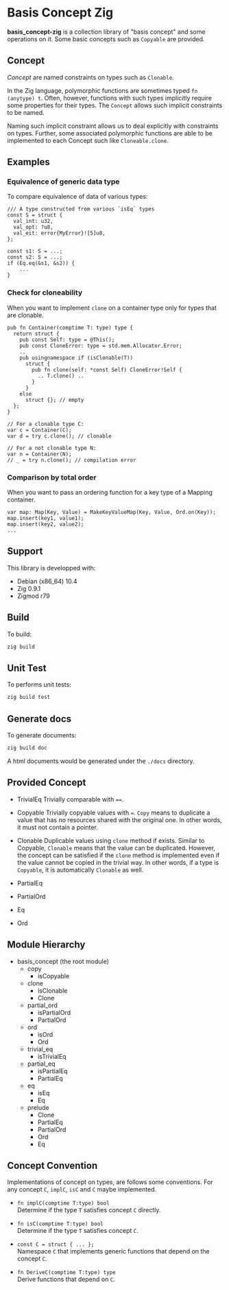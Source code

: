 # Basis Concept Zig

**basis_concept-zig** is a collection library of "basis concept" and some operations on it.
Some basic concepts such as `Copyable` are provided.


## Concept

*Concept* are named constraints on types such as `Clonable`.


In the Zig language, polymorphic functions are sometimes typed `fn (anytype) t`.
Often, however, functions with such types implicitly require some properties for their types.
The `Concept` allows such implicit constraints to be named.

Naming such implicit constraint allows us to deal explicitly with constraints on types.
Further, some associated polymorphic functions are able to be implemented to each Concept such like `Cloneable.clone`.


## Examples

### Equivalence of generic data type

To compare equivalence of data of various types:

```
/// A type constructed from various `isEq` types
const S = struct {
  val_int: u32,
  val_opt: ?u8,
  val_eit: error{MyError}![5]u8,
};

const s1: S = ...;
const s2: S = ...;
if (Eq.eq(&s1, &s2)) {
    ...
}
```


### Check for cloneability

When you want to implement `clone` on a container type only for types that are clonable.

```
pub fn Container(comptime T: type) type {
  return struct {
    pub const Self: type = @This();
    pub const CloneError: type = std.mem.Allocator.Error;
    ..
    pub usingnamespace if (isClonable(T))
      struct {
        pub fn clone(self: *const Self) CloneError!Self {
          .. T.clone() ..
        }
      }
    else
      struct {}; // empty
  };
}

// For a clonable type C:
var c = Container(C);
var d = try c.clone(); // clonable

// For a not clonable type N:
var n = Container(N);
// _ = try n.clone(); // compilation error
```


### Comparison by total order

When you want to pass an ordering function for a key type of a Mapping container.

```
var map: Map(Key, Value) = MakeKeyValueMap(Key, Value, Ord.on(Key));
map.insert(key1, value1);
map.insert(key2, value2);
...
```


## Support

This library is developped with:

- Debian (x86_64) 10.4
- Zig 0.9.1
- Zigmod r79


## Build

To build:

```sh
zig build
```


## Unit Test

To performs unit tests:

```sh
zig build test
```


## Generate docs

To generate documents:

```sh
zig build doc
```

A html documents would be generated under the `./docs` directory.


## Provided Concept

- TrivialEq
  Trivially comparable with `==`.

- Copyable
  Trivially copyable values with `=`.
  `Copy` means to duplicate a value that has no resources shared with the original one.
  In other words, it must not contain a pointer.

- Clonable
  Duplicable values using `clone` method if exists.
  Similar to Copyable, `Clonable` means that the value can be duplicated. However, the concept can be satisfied if the `clone` method is implemented even if the value cannot be copied in the trivial way.
  In other words, if a type is `Copyable`, it is automatically `Clonable` as well.

- PartialEq
- PartialOrd
- Eq
- Ord


## Module Hierarchy


- basis_concept (the root module)
    - copy
		- isCopyable
    - clone
        - isClonable
        - Clone
    - partial_ord
        - isPartialOrd
        - PartialOrd
    - ord
        - isOrd
        - Ord
    - trivial_eq
        - isTrivialEq
    - partial_eq
        - isPartialEq
        - PartialEq
    - eq
        - isEq
        - Eq
    - prelude
        - Clone
        - PartialEq
        - PartialOrd
        - Ord
        - Eq


## Concept Convention

Implementations of concept on types, are follows some conventions.
For any concept `C`, `implC`, `isC` and `C` maybe implemented.

- `fn implC(comptime T:type) bool`  
    Determine if the type `T` satisfies concept `C` directly.

- `fn isC(comptime T:type) bool`  
    Determine if the type `T` satisfies concept `C`.

- `const C = struct { ... };`  
    Namespace `C` that implements generic functions that depend on the concept `C`.

- `fn DeriveC(comptime T:type) type`  
    Derive functions that depend on `C`.

